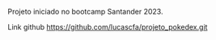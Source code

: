 Projeto iniciado no bootcamp Santander 2023.

Link github
https://github.com/lucascfa/projeto_pokedex.git